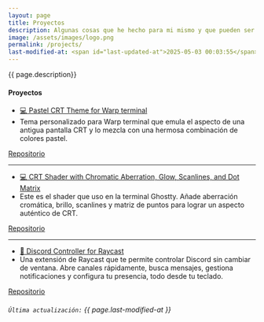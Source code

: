 ```yaml
---
layout: page
title: Proyectos
description: Algunas cosas que he hecho para mi mismo y que pueden ser de utilidad para alguien más.
image: /assets/images/logo.png
permalink: /projects/
last-modified-at: <span id="last-updated-at">2025-05-03 00:03:55</span>
---
```


<p class="text-center">
    {{ page.description}}
</p>

<div class="row">
<div class="col-12 my-auto">

<div class="card text-center mb-3">
<div class="card-header">
<h4 class="card-title">
<i class="fa-solid fa-box"></i> Proyectos
</h4>
</div>
<div class="card-body">
<div class="row">
<div class="col-md-6 my-auto">
<ul class="list-unstyled">
<li>
<a href="https://github.com/luiscarlospando/pastel-crt-theme" target="_blank">
    💻 Pastel CRT Theme for Warp terminal
</a>
</li>
<li>
Tema personalizado para Warp terminal que emula el aspecto de una antigua pantalla CRT y lo mezcla con una hermosa combinación de colores pastel.
</li>
</ul>
</div>
<div class="col-md-6 my-auto">
<a class="btn btn-primary btn-lg" href="https://github.com/luiscarlospando/pastel-crt-theme" rel="noreferrer noopener" target="_blank">
<i class="fa-brands fa-github"></i> Repositorio
</a>
</div>
</div>
<hr>
<div class="row">
<div class="col-md-6 my-auto">
<ul class="list-unstyled">
<li>
<a href="https://github.com/luiscarlospando/crt-shader-with-chromatic-aberration-glow-scanlines-dot-matrix" target="_blank">
    💻 CRT Shader with Chromatic Aberration, Glow, Scanlines, and Dot Matrix
</a>
</li>
<li>
Este es el shader que uso en la terminal Ghostty. Añade aberración cromática, brillo, scanlines y matriz de puntos para lograr un aspecto auténtico de CRT.
</li>
</ul>
</div>
<div class="col-md-6 my-auto">
<a class="btn btn-primary btn-lg" href="https://github.com/luiscarlospando/crt-shader-with-chromatic-aberration-glow-scanlines-dot-matrix" rel="noreferrer noopener" target="_blank">
<i class="fa-brands fa-github"></i> Repositorio
</a>
</div>
</div>
<hr>
<div class="row">
<div class="col-md-6 my-auto">
<ul class="list-unstyled">
<li>
<a href="https://github.com/luiscarlospando/raycast-discord-extension" target="_blank">
    💬 Discord Controller for Raycast
</a>
</li>
<li>
Una extensión de Raycast que te permite controlar Discord sin cambiar de ventana. Abre canales rápidamente, busca mensajes, gestiona notificaciones y configura tu presencia, todo desde tu teclado.
</li>
</ul>
</div>
<div class="col-md-6 my-auto">
<a class="btn btn-primary btn-lg" href="https://github.com/luiscarlospando/raycast-discord-extension" rel="noreferrer noopener" target="_blank">
<i class="fa-brands fa-github"></i> Repositorio
</a>
</div>
</div>
</div>
<div class="card-footer">
<h6>
<code>Última actualización:</code> {{ page.last-modified-at }}
</h6>
</div>
</div>

</div>
</div>

[1]: #discord-tag
[2]: #nintendo-switch
[3]: https://www.backloggd.com/u/mijo/playing/
[4]: /games/mario-kart/
[5]: /games/splatoon/
